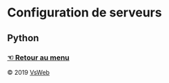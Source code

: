 Configuration de serveurs
==
Python
-
### [&#9756; Retour au menu](../README.md)

&copy; 2019 [VsWeb](https://vsweb.be)